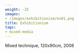 ```yaml
---
weight: -25
images:
- /images/exhibitionism/ex01.png
title: Exhibitionism
tags:
- mixed-media
---
```

Mixed technique, 120x90cm, 2008
